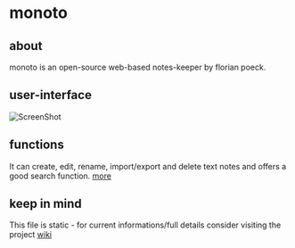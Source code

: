 monoto
==============


about
--------------
monoto is an open-source web-based notes-keeper by florian poeck.


user-interface
--------------
![ScreenShot](https://raw.githubusercontent.com/yafp/monoto/master/images/screenshots/screenshot_current_milestone.png)


functions
--------------
It can create, edit, rename, import/export and delete text notes and offers a good search function. [more](https://github.com/yafp/monoto/wiki/Functions)


keep in mind
--------------
This file is static - for current informations/full details consider visiting the project [wiki](https://github.com/yafp/monoto/wiki)
